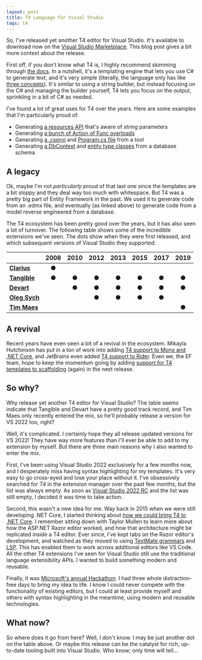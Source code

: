 ```yaml
---
layout: post
title: T4 Language for Visual Studio
tags: t4
---
```


So, I've released yet another T4 editor for Visual Studio. It's available to download now on the [Visual Studio Marketplace](https://marketplace.visualstudio.com/items?itemName=bricelam.T4Language). This blog post gives a bit more context about the release.

First off, if you don't know what T4 is, I highly recommend skimming through [the docs](https://docs.microsoft.com/visualstudio/modeling/code-generation-and-t4-text-templates). In a nutshell, it's a templating engine that lets you use C# to generate text, and it's very simple (literally, the language only has like [three concepts](https://docs.microsoft.com/visualstudio/modeling/writing-a-t4-text-template)). It's similar to using a string builder, but instead focusing on the C# and managing the builder yourself, T4 lets you focus on the output, sprinkling in a bit of C# as needed.

I've found a lot of great uses for T4 over the years. Here are some examples that I'm particularly proud of:

* Generating [a resources API](https://github.com/dotnet/efcore/blob/v5.0.0/tools/SqliteResources.tt) that's aware of string parameters
* Generating [a bunch of Action of Func overloads](https://github.com/dotnet/efcore/blob/v5.0.0/src/Microsoft.Data.Sqlite.Core/SqliteConnection.CreateFunction.tt)
* Generating [a .csproj](https://github.com/dotnet/efcore/blob/v6.0.0-rc.2.21480.5/src/ef/Generators/BundleProjectGenerator.tt) and [Program.cs file](https://github.com/dotnet/efcore/blob/v6.0.0-rc.2.21480.5/src/ef/Generators/BundleProgramGenerator.tt) from a tool
* Generating [a DbContext](https://github.com/dotnet/ef6/blob/v6.4.0/src/EFTools/EntityDesign/CodeGeneration/Generators/GeneratedCode/DefaultCSharpContextGenerator.tt) and [entity type classes](https://github.com/dotnet/ef6/blob/v6.4.0/src/EFTools/EntityDesign/CodeGeneration/Generators/GeneratedCode/DefaultCSharpEntityTypeGenerator.tt) from a database schema

A legacy
--------
Ok, maybe I'm not *particularly proud* of that last one since the templates are a bit sloppy and they deal way too much with whitespace. But T4 was a pretty big part of Entity Framework in the past. We used it to generate code from an .edmx file, and eventually (as linked above) to generate code from a model reverse engineered from a database.

The T4 ecosystem has been pretty good over the years, but it has also seen a lot of turnover. The following table shows some of the incredible extensions we've seen. The dots show when they were first released, and which subsequent versions of Visual Studio they supported.

&nbsp;             | 2008 | 2010 | 2012 | 2013 | 2015 | 2017 | 2019
------------------ |:----:|:----:|:----:|:----:|:----:|:----:|:----:
[**Clarius**][1]   | ●
[**Tangible**][3]  | ●    | ●    | ●    | ●    | ●    | ●    | ●
[**Devart**][2]    |      | ●    | ●    | ●    | ●    | ●    | ●
[**Oleg Sych**][4] |      |      | ●    | ●    | ●    | ●    |
[**Tim Maes**][5]  |      |      |      |      |      |      | ●

A revival
---------
Recent years have even seen a bit of a revival in the ecosystem. Mikayla Hutchinson has put in a ton of work into adding [T4 support to Mono and .NET Core](https://github.com/mono/t4), and JetBrains even added [T4 support to Rider](https://blog.jetbrains.com/dotnet/2019/12/17/introducing-t4-text-template-support/). Even we, the EF team, hope to keep the momentum going by adding [support for T4 templates to scaffolding](https://github.com/dotnet/efcore/issues/4038#issuecomment-582649965) (again) in the next release.

So why?
-------
Why release yet another T4 editor for Visual Studio? The table seems indicate that Tangible and Devart have a pretty good track record, and Tim Maes only recently entered the mix, so he'll probably release a version for VS 2022 too, right?

Well, it's complicated. I certainly hope they all release updated versions for VS 2022! They have way more features than I'll ever be able to add to my extension by myself. But there are three main reasons why I also wanted to enter the mix.

First, I've been using Visual Studio 2022 exclusively for a few months now, and I desperately miss having syntax highlighting for my templates. It's very easy to go cross-eyed and lose your place without it. I've obsessively searched for *T4* in the extension manager over the past few months, but the list was always empty. As soon as [Visual Studio 2022 RC](https://devblogs.microsoft.com/visualstudio/join-us-november-8th-for-the-launch-of-visual-studio-2022/) and the list was still empty, I decided it was time to take action.

Second, this wasn't a new idea for me. Way back in 2015 when we were still developing .NET Core, I started thinking about [how we could bring T4 to .NET Core](2015-03-12-t4-on-aspnet5.md). I remember sitting down with Taylor Mullen to learn more about how the ASP.NET Razor editor worked, and how that architecture might be replicated inside a T4 editor. Ever since, I've kept tabs on the Razor editor's development, and watched as they moved to using [TextMate grammars](https://macromates.com/manual/en/language_grammars) and [LSP](https://docs.microsoft.com/visualstudio/extensibility/language-server-protocol). This has enabled them to work across additional editors like VS Code. All the other T4 extensions I've seen for Visual Studio still use the traditional language extensibility APIs. I wanted to build something modern and reusable.

Finally, it was [Microsoft's annual Hackathon](https://news.microsoft.com/life/hackathon/). I had three whole distraction-free days to bring my idea to life. I know I could never compete with the functionality of existing editors, but I could at least provide myself and others with syntax highlighting in the meantime, using modern and reusable technologies.

What now?
---------
So where does it go from here? Well, I don't know. I may be just another dot on the table above. Or maybe this release can be the catalyst for rich, up-to-date tooling built into Visual Studio. Who know; only time will tell...


  [1]: https://marketplace.visualstudio.com/items?itemName=PabloGaliano.T4Editor
  [2]: https://marketplace.visualstudio.com/items?itemName=DevartSoftware.DevartT4EditorforVisualStudio
  [3]: https://marketplace.visualstudio.com/items?itemName=tangibleengineeringGmbH.tangibleT4Editor2019
  [4]: https://marketplace.visualstudio.com/items?itemName=OlegVSych.T4ToolboxforVisualStudio2017
  [5]: https://marketplace.visualstudio.com/items?itemName=TimMaes.t4editor
